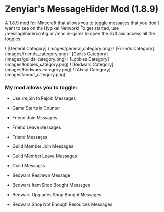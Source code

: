 # Zenyiar's MessageHider Mod (1.8.9)
A 1.8.9 mod for Minecraft that allows you to toggle messages that you don't want to see on the Hypixel Network!
To get started, use /messagehiderconfig or /mhc in-game to open the GUI and access all the toggles.

! [General Category] (images/general_category.png)
! [Friends Category] (images/friends_category.png)
! [Guilds Category] (images/guilds_category.png)
! [Lobbies Category] (images/lobbies_category.png)
! [Bedwars Category] (images/bedwars_category.png)
! [About Category] (images/about_category.png)

### My mod allows you to toggle:
- Use /rejoin to Rejoin Messages

- Game Starts in Counter

- Friend Join Messages
- Friend Leave Messages
- Friend Messages

- Guild Member Join Messages
- Guild Member Leave Messages
- Guild Messages

- Bedwars Respawn Message
- Bedwars Item Shop Bought Messages
- Bedwars Upgrades Shop Bought Messages
- Bedwars Shop Not Enough Resources Messages

